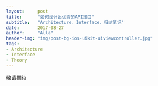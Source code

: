 ```yaml
---
layout:     post
title:      "如何设计出优秀的API接口"
subtitle:   "Architecture，Interface，归纳笔记"
date:       2017-08-27
author:     "Alla"
header-img: "img/post-bg-ios-uikit-uiviewcontroller.jpg"
tags:
- Architecture
- Interface
- Theory
---
```

敬请期待



